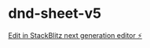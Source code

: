 # dnd-sheet-v5

[Edit in StackBlitz next generation editor ⚡️](https://stackblitz.com/~/github.com/doover17/dnd-sheet-v5)